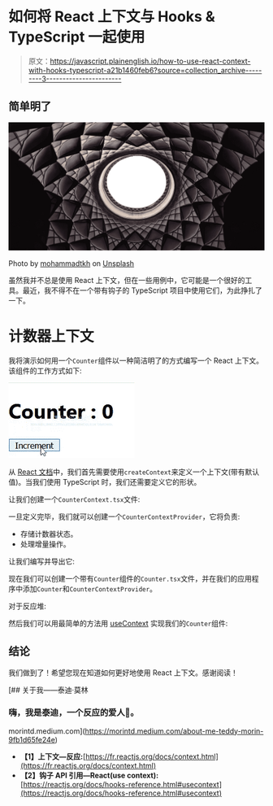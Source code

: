 # 如何将 React 上下文与 Hooks & TypeScript 一起使用

> 原文：<https://javascript.plainenglish.io/how-to-use-react-context-with-hooks-typescript-a21b1460feb6?source=collection_archive---------3----------------------->

## 简单明了

![](img/f3d797c3f03ece6b51eb3adfbe9bd8a4.png)

Photo by [mohammadtkh](https://unsplash.com/@mohammadtkh) on [Unsplash](https://unsplash.com/s/photos/context)

虽然我并不总是使用 React 上下文，但在一些用例中，它可能是一个很好的工具。最近，我不得不在一个带有钩子的 TypeScript 项目中使用它们，为此挣扎了一下。

# 计数器上下文

我将演示如何用一个`Counter`组件以一种简洁明了的方式编写一个 React 上下文。该组件的工作方式如下:

![](img/01dfb01522b930312b191656a76d012f.png)

从 [React 文档](https://fr.reactjs.org/docs/context.html)中，我们首先需要使用`createContext`来定义一个上下文(带有默认值)。当我们使用 TypeScript 时，我们还需要定义它的形状。

让我们创建一个`CounterContext.tsx`文件:

一旦定义完毕，我们就可以创建一个`CounterContextProvider`，它将负责:

*   存储计数器状态。
*   处理增量操作。

让我们编写并导出它:

现在我们可以创建一个带有`Counter`组件的`Counter.tsx`文件，并在我们的应用程序中添加`Counter`和`CounterContextProvider`。

对于反应堆:

然后我们可以用最简单的方法用 [useContext](https://fr.reactjs.org/docs/hooks-reference.html#usecontext) 实现我们的`Counter`组件:

## 结论

我们做到了！希望您现在知道如何更好地使用 React 上下文。感谢阅读！

[](https://morintd.medium.com/about-me-teddy-morin-9fb1d65fe24e) [## 关于我——泰迪·莫林

### 嗨，我是泰迪，一个反应的爱人🚀。

morintd.medium.com](https://morintd.medium.com/about-me-teddy-morin-9fb1d65fe24e) 

*   **【1】上下文—反应:**[https://fr.reactjs.org/docs/context.html](https://fr.reactjs.org/docs/context.html)
*   **【2】钩子 API 引用—React(use context):**[https://reactjs.org/docs/hooks-reference.html#usecontext](https://reactjs.org/docs/hooks-reference.html#usecontext)